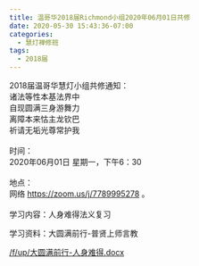 ```yaml
---
title: 温哥华2018届Richmond小组2020年06月01日共修
date: 2020-05-30 15:43:36-07:00
categories:
  - 慧灯禅修班
tags:
  - 2018届
---
```

2018届温哥华慧灯小组共修通知：\
诸法等性本基法界中\
自现圆满三身游舞力\
离障本来怙主龙钦巴\
祈请无垢光尊常护我\
\
时间：\
2020年06月01日 星期一，下午6：30\
\
地点：\
网络 <https://zoom.us/j/7789995278> 。\
\
学习内容：人身难得法义复习

学习资料：大圆满前行-普贤上师言教

[/f/up/大圆满前行-人身难得.docx](https://s3.ca-central-1.wasabisys.com/hddata/f.huidengchanxiu.net/hdv/f/up/大圆满前行-人身难得.docx)